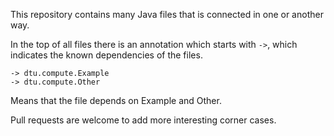 This repository contains many Java files that is 
connected in one or another way.

In the top of all files there is an annotation which starts 
with `->`, which indicates the known dependencies of the files.

```
-> dtu.compute.Example
-> dtu.compute.Other
```

Means that the file depends on Example and Other.

Pull requests are welcome to add more interesting corner cases. 